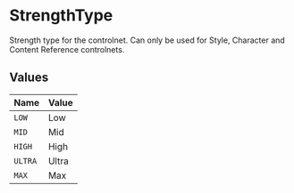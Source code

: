 # StrengthType

Strength type for the controlnet. Can only be used for Style, Character and Content Reference controlnets.


## Values

| Name    | Value   |
| ------- | ------- |
| `LOW`   | Low     |
| `MID`   | Mid     |
| `HIGH`  | High    |
| `ULTRA` | Ultra   |
| `MAX`   | Max     |